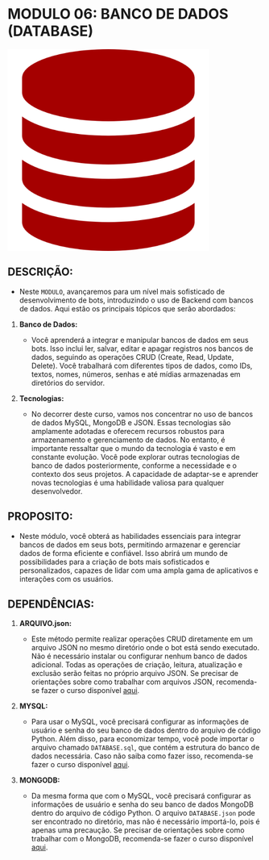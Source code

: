# MODULO 06: BANCO DE DADOS (DATABASE)

<img src="FOTO.png" align="center" width="400"> <br>

## DESCRIÇÃO:
- Neste `MODULO`, avançaremos para um nível mais sofisticado de desenvolvimento de bots, introduzindo o uso de Backend com bancos de dados. Aqui estão os principais tópicos que serão abordados:

1. **Banco de Dados:**
   - Você aprenderá a integrar e manipular bancos de dados em seus bots. Isso inclui ler, salvar, editar e apagar registros nos bancos de dados, seguindo as operações CRUD (Create, Read, Update, Delete). Você trabalhará com diferentes tipos de dados, como IDs, textos, nomes, números, senhas e até mídias armazenadas em diretórios do servidor.

2. **Tecnologias:**
   - No decorrer deste curso, vamos nos concentrar no uso de bancos de dados MySQL, MongoDB e JSON. Essas tecnologias são amplamente adotadas e oferecem recursos robustos para armazenamento e gerenciamento de dados. No entanto, é importante ressaltar que o mundo da tecnologia é vasto e em constante evolução. Você pode explorar outras tecnologias de banco de dados posteriormente, conforme a necessidade e o contexto dos seus projetos. A capacidade de adaptar-se e aprender novas tecnologias é uma habilidade valiosa para qualquer desenvolvedor.

## PROPOSITO:
- Neste módulo, você obterá as habilidades essenciais para integrar bancos de dados em seus bots, permitindo armazenar e gerenciar dados de forma eficiente e confiável. Isso abrirá um mundo de possibilidades para a criação de bots mais sofisticados e personalizados, capazes de lidar com uma ampla gama de aplicativos e interações com os usuários.

## DEPENDÊNCIAS:
1. **ARQUIVO.json:**
   - Este método permite realizar operações CRUD diretamente em um arquivo JSON no mesmo diretório onde o bot está sendo executado. Não é necessário instalar ou configurar nenhum banco de dados adicional. Todas as operações de criação, leitura, atualização e exclusão serão feitas no próprio arquivo JSON. Se precisar de orientações sobre como trabalhar com arquivos JSON, recomenda-se fazer o curso disponível [aqui](https://github.com/VILHALVA/CURSO-DE-JSON).

2. **MYSQL:**
   - Para usar o MySQL, você precisará configurar as informações de usuário e senha do seu banco de dados dentro do arquivo de código Python. Além disso, para economizar tempo, você pode importar o arquivo chamado `DATABASE.sql`, que contém a estrutura do banco de dados necessária. Caso não saiba como fazer isso, recomenda-se fazer o curso disponível [aqui](https://github.com/VILHALVA/CURSO-DE-MYSQL).

3. **MONGODB:**
   - Da mesma forma que com o MySQL, você precisará configurar as informações de usuário e senha do seu banco de dados MongoDB dentro do arquivo de código Python. O arquivo `DATABASE.json` pode ser encontrado no diretório, mas não é necessário importá-lo, pois é apenas uma precaução. Se precisar de orientações sobre como trabalhar com o MongoDB, recomenda-se fazer o curso disponível [aqui](https://github.com/VILHALVA/CURSO-DE-MONGODB).